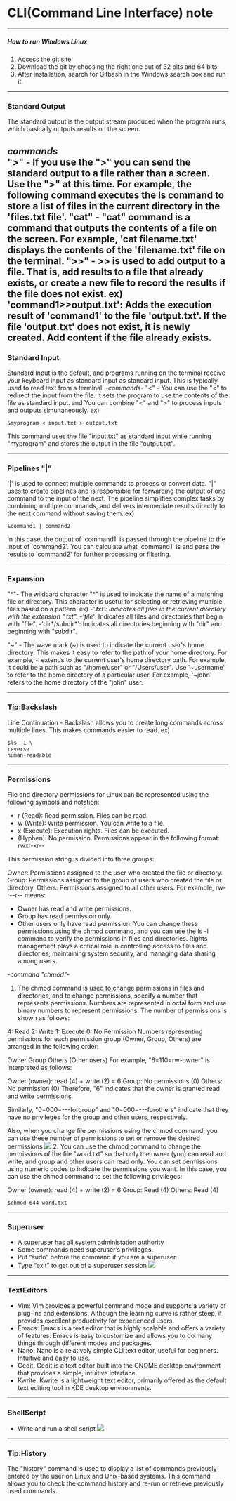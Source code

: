 # CLI(Command Line Interface) note
---
##### ***How to run Windows Linux***
1. Access the [git](https://git-scm.com/download/win) site
2. Download the git by choosing the right one out of 32 bits and 64 bits.
3. After installation, search for Gitbash in the Windows search box and run it.

---
### Standard Output

The standard output is the output stream produced when the program runs, which basically outputs results on the screen.

*commands*<br/>
">" - If you use the ">" you can send the standard output to a file rather than a screen. Use the ">" at this time. For example, the following command executes the ls command to store a list of files in the current directory in the 'files.txt file'.
"cat" - "cat" command is a command that outputs the contents of a file on the screen. For example, 'cat filename.txt' displays the contents of the 'filename.txt' file on the terminal.
">>" - >> is used to add output to a file. That is, add results to a file that already exists, or create a new file to record the results if the file does not exist.
ex) 'command1>>output.txt': Adds the execution result of 'command1' to the file 'output.txt'. If the file 'output.txt' does not exist, it is newly created. Add content if the file already exists.
---
### Standard Input
Standard Input is the default, and programs running on the terminal receive your keyboard input as standard input as standard input. This is typically used to read text from a terminal.
*-commands-*
"<" - You can use the "<" to redirect the input from the file. It sets the program to use the contents of the file as standard input.
and You can combine "<" and ">" to process inputs and outputs simultaneously.
ex)
```
&myprogram < input.txt > output.txt
```
This command uses the file "input.txt" as standard input while running "myprogram" and stores the output in the file "output.txt".

---
### Pipelines "|"
'|' is used to connect multiple commands to process or convert data. "|" uses to create pipelines and is responsible for forwarding the output of one command to the input of the next.
The pipeline simplifies complex tasks by combining multiple commands, and delivers intermediate results directly to the next command without saving them.
ex)
```
&command1 | command2
```
In this case, the output of 'command1' is passed through the pipeline to the input of 'command2'. You can calculate what 'command1' is and pass the results to 'command2' for further processing or filtering.

---
### Expansion
"\*"- The wildcard character "\*" is used to indicate the name of a matching file or directory. This character is useful for selecting or retrieving multiple files based on a pattern.
ex)
-*'.txt': Indicates all files in the current directory with the extension ".txt".
-'file*': Indicates all files and directories that begin with "file".
-'dir\*/subdir\*': Indicates all directories beginning with "dir" and beginning with "subdir".

"~" - The wave mark (~) is used to indicate the current user's home directory. This makes it easy to refer to the path of your home directory.
For example, ~ extends to the current user's home directory path. For example, it could be a path such as "/home/user" or "/Users/user".
Use '~username' to refer to the home directory of a particular user. For example, '~john' refers to the home directory of the "john" user.

---
### Tip:Backslash
Line Continuation - Backslash allows you to create long commands across multiple lines. This makes commands easier to read.
ex)
```
$ls -1 \
reverse
human-readable
```

---
### Permissions
File and directory permissions for Linux can be represented using the following symbols and notation:
- r (Read): Read permission. Files can be read.
- w (Write): Write permission. You can write to a file.
- x (Execute): Execution rights. Files can be executed.
- (Hyphen): No permission.
Permissions appear in the following format: rwxr-xr--

This permission string is divided into three groups:

Owner: Permissions assigned to the user who created the file or directory.
Group: Permissions assigned to the group of users who created the file or directory.
Others: Permissions assigned to all other users.
For example, rw-r--r-- means:
- Owner has read and write permissions.
- Group has read permission only.
- Other users only have read permission.
You can change these permissions using the chmod command, and you can use the ls -l command to verify the permissions in files and directories. Rights management plays a critical role in controlling access to files and directories, maintaining system security, and managing data sharing among users.

-*command "chmod"*-
1. The chmod command is used to change permissions in files and directories, and to change permissions, specify a number that represents permissions. Numbers are represented in octal form and use binary numbers to represent permissions. The number of permissions is shown as follows:

4: Read
2: Write
1: Execute
0: No Permission
Numbers representing permissions for each permission group (Owner, Group, Others) are arranged in the following order:

Owner 
Group 
Others (Other users)
For example, "6=110=rw-owner" is interpreted as follows:

Owner (owner): read (4) + write (2) = 6
Group: No permissions (0)
Others: No permission (0)
Therefore, "6" indicates that the owner is granted read and write permissions.

Similarly, "0=000=---forgroup" and "0=000=---forothers" indicate that they have no privileges for the group and other users, respectively.

Also, when you change file permissions using the chmod command, you can use these number of permissions to set or remove the desired permissions
![](https://i.ibb.co/WkZp9Pc/2002.png)
2. You can use the chmod command to change the permissions of the file "word.txt" so that only the owner (you) can read and write, and group and other users can read only. You can set permissions using numeric codes to indicate the permissions you want.
In this case, you can use the chmod command to set the following privileges:

Owner (owner): read (4) + write (2) = 6
Group: Read (4)
Others: Read (4)
```
$chmod 644 word.txt
```
---
### Superuser
- A superuser has all system administation authority
- Some commands need superuser’s privilleges.
- Put “sudo” before the command if you are a superuser
- Type “exit” to get out of a superuser session
![](https://i.ibb.co/brmRYqP/2003.png)

---
### TextEditors
- Vim: Vim provides a powerful command mode and supports a variety of plug-ins and extensions. Although the learning curve is rather steep, it provides excellent productivity for experienced users.
- Emacs: Emacs is a text editor that is highly scalable and offers a variety of features. Emacs is easy to customize and allows you to do many things through different modes and packages.
- Nano: Nano is a relatively simple CLI text editor, useful for beginners. Intuitive and easy to use.
- Gedit: Gedit is a text editor built into the GNOME desktop environment that provides a simple, intuitive interface.
- Kwrite: Kwrite is a lightweight text editor, primarily offered as the default text editing tool in KDE desktop environments.

---
### ShellScript
- Write and run a shell script
![](https://i.ibb.co/pvFnyyT/2004.png)

---
### Tip:History
The "history" command is used to display a list of commands previously entered by the user on Linux and Unix-based systems. This command allows you to check the command history and re-run or retrieve previously used commands.

